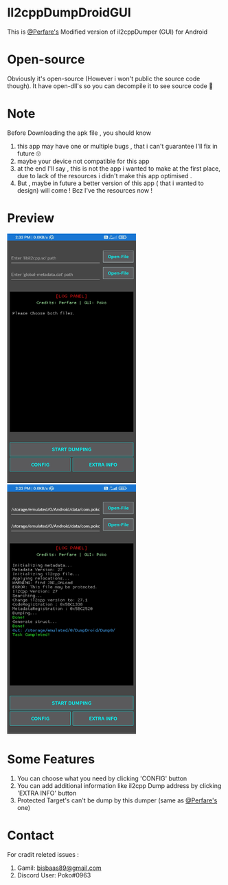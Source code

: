 # Il2cppDumpDroidGUI
This is [@Perfare's](https://github.com/Perfare/Il2CppDumper) Modified version of il2cppDumper (GUI)  for Android

# Open-source
Obviously it's open-source (However i won't public the source code though).
It have open-dll's so you can decompile it to see source code 🙈

# Note
Before Downloading the apk file , you should know 
1) this app may have one or multiple bugs , that i can't guarantee I'll fix in future 🙄
2) maybe your device not compatible for this app
3) at the end I'll say , this is not the app i wanted to make at the first place, due to lack of the resources i didn't make this app optimised .
4) But , maybe in future a better version of this app ( that i wanted to design) will come ! Bcz I've the resources now !

# Preview
<img src="IMG_20220428_143313.jpg" width="300" height= "580"/>
<img src="IMG_20220428_152338.jpg" width="300" height= "580"/>

# Some Features
1) You can choose what you need by clicking 'CONFIG' button
2) You can add additional information like il2cpp Dump address by clicking 'EXTRA INFO' button
3) Protected Target's can't be dump by this dumper (same as [@Perfare's](https://github.com/Perfare/Il2CppDumper) one)

# Contact
For cradit releted issues :
1) Gamil: bisbaas89@gmail.com
2) Discord User: Poko#0963
